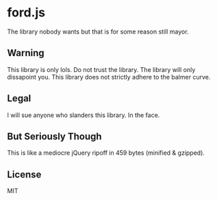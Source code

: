 ford.js
=======
The library nobody wants but that is for some reason still mayor.


Warning
-------
This library is only lols. Do not trust the library. The library will only dissapoint you. This library does not strictly adhere to the balmer curve.


Legal
-----
I will sue anyone who slanders this library. In the face.


But Seriously Though
--------------------
This is like a mediocre jQuery ripoff in 459 bytes (minified & gzipped).


License
-------
MIT
